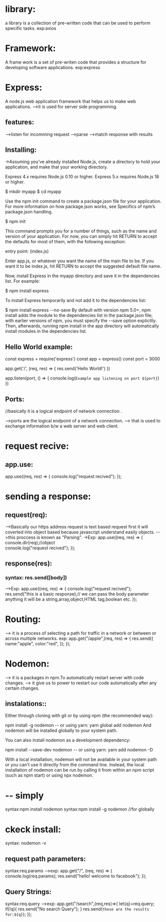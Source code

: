 # library:

a library is a collection of pre-written code that can be used to perform spwcific tasks.
exp:axios

# Framework:

A frame work is a set of pre-writen code that provides a structure for developing software applications.
exp:express

# Express:

A node.js web application framework that helps us to make web applications.
-->it is used for server side programming.

## features:

-->listen for incomming request
-->parse
-->match response with results

## Installing:

->Assuming you’ve already installed Node.js, create a directory to hold your application, and make that your working directory.

Express 4.x requires Node.js 0.10 or higher.
Express 5.x requires Node.js 18 or higher.

$ mkdir myapp
$ cd myapp

Use the npm init command to create a package.json file for your application.
For more information on how package.json works, see Specifics of npm’s package.json handling.

$ npm init

This command prompts you for a number of things, such as the name and version of your application.
For now, you can simply hit RETURN to accept the defaults for most of them, with the following exception:

entry point: (index.js)

Enter app.js, or whatever you want the name of the main file to be.
If you want it to be index.js, hit RETURN to accept the suggested default file name.

Now, install Express in the myapp directory and save it in the dependencies list. For example:

$ npm install express

To install Express temporarily and not add it to the dependencies list:

$ npm install express --no-save
By default with version npm 5.0+,
npm install adds the module to the dependencies list in the package.json file;
with earlier versions of npm, you must specify the --save option explicitly. Then, afterwards, running npm install in the app directory will automatically install modules in the dependencies list.

## Hello World example:

const express = require('express')
const app = express()
const port = 3000

app.get('/', (req, res) => {
res.send('Hello World!')
})

app.listen(port, () => {
console.log(`Example app listening on port ${port}`)
})

## Ports:

//basically it is a logical endpoint of network connection .

-->ports are the logical endpoint of a network connection.
--> that is used to exchange information b/w a web server and web client.

# request recive:

## app.use:

app.use((req, res) => {
console.log("request recived");
});

# sending a response:

## request(req):

-->Basically our https address request is text based request first it will coverted into object based because javascript understand easily objects.
-->this proccess is known as "Parsing".
->Exp:
app.use((req, res) => {
console.dir(req);//object  
console.log("request recived");
});

## response(res):

### syntax: res.send([body])

-->Exp:
app.use((req, res) => {
console.log("request recived");
res.send("this is a basic response);// we can pass the body parameter anything it will be a string,array,object,HTML tag,boolean etc.
});

# Routing:

--> it is a process of selecting a path for traffic in a network or between or across multiple networks.
exp:
app.get("/apple",(req, res) => {
res.send({
name:"apple",
color:"red",
});
});

# Nodemon:

--> it is a packages in npm.To automatically restart server with code changes.
--> it give us to power to restart our code automatically after any certain changes.

## instalations::

Either through cloning with git or by using npm (the recommended way):

npm install -g nodemon
-- or using yarn: yarn global add nodemon
And nodemon will be installed globally to your system path.

You can also install nodemon as a development dependency:

npm install --save-dev nodemon
-- or using yarn: yarn add nodemon -D

With a local installation, nodemon will not be available in your system path or you can't use it directly from the command line. Instead, the local installation of nodemon can be run by calling it from within an npm script (such as npm start) or using npx nodemon.

# -- simply

syntax:npm install nodemon
syntax:npm install -g nodemon //for globally

# ckeck install:

syntax: nodemon -v

## request path parameters:

syntax:req.params
-->exp:
app.get("/", (req, res) => {
console.log(req.params);
res.send("hello! welcome to facebook");
});

## Query Strings:

syntax:req.query
-->exp:
app.get("/search",(req,res)=>{
let{q}=req.query;
if(!q){
res.send("No search Query");
}
res.send(`these are the results for:${q}`);
});

